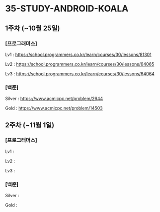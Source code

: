 # 35-STUDY-ANDROID-KOALA

## 1주차 (~10월 25일)
### [프로그래머스]
Lv1 : https://school.programmers.co.kr/learn/courses/30/lessons/81301

Lv2 : https://school.programmers.co.kr/learn/courses/30/lessons/64065

Lv3 : https://school.programmers.co.kr/learn/courses/30/lessons/64064
### [백준]
Silver : https://www.acmicpc.net/problem/2644

Gold : https://www.acmicpc.net/problem/14503

## 2주차 (~11월 1일)

### [프로그래머스]
Lv1 : 

Lv2 : 

Lv3 : 

### [백준]
Silver : 

Gold : 
